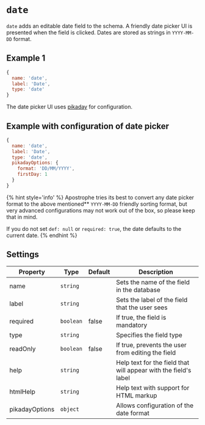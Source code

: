 # `date`

`date` adds an editable date field to the schema. A friendly date picker UI is presented when the field is clicked. Dates are stored as strings in `YYYY-MM-DD` format.

## Example 1

```javascript
{
  name: 'date',
  label: 'Date',
  type: 'date'
}
```

The date picker UI uses [pikaday](https://github.com/dbushell/Pikaday#usage) for configuration.

## Example with configuration of date picker

```javascript
{
  name: 'date',
  label: 'Date',
  type: 'date',
  pikadayOptions: {
    format: 'DD/MM/YYYY',
    firstDay: 1
  }
}
```

{% hint style='info' %}
Apostrophe tries its best to convert any date picker format to the above mentioned** `YYYY-MM-DD` friendly sorting format, but very advanced configurations may not work out of the box, so please keep that in mind.

If you do not set `def: null` or `required: true`, the date defaults to the current date.
{% endhint %}

## Settings

|  Property | Type   | Default | Description | 
|---|---|---|---|
|name | `string` | | Sets the name of the field in the database |
|label | `string` | | Sets the label of the field that the user sees |
|required | `boolean` | false | If true, the field is mandatory |
|type | `string` | | Specifies the field type | 
|readOnly | `boolean` | false | If true, prevents the user from editing the field | 
|help | `string` | | Help text for the field that will appear with the field's label |
|htmlHelp | `string` | | Help text with support for HTML markup |
|pikadayOptions | `object` |  | Allows configuration of the date format |
